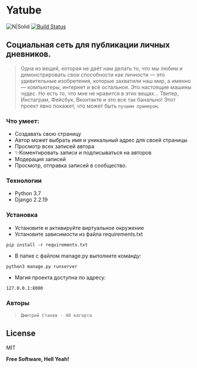 # Yatube

![N|Solid](https://getfile.dokpub.com/yandex/get/https://disk.yandex.ru/i/TQMh9WMchAWjlA)
[![Build Status](https://travis-ci.org/joemccann/dillinger.svg?branch=master)](https://travis-ci.org/joemccann/dillinger)
## Социальная сеть для публикации личных дневников.
> Одна из вещей, которая не даёт нам делать то, что мы любим и демонстрировать свои способности как личности — это удивительные изобретения, которые захватили наш мир, а именно — компьютеры, интернет и всё остальное. Это настоящие машины чудес. Но есть то, что мне не нравится в этих вещах... Твитер, Инстаграм, Фейсбук, Вконтакте и это все так банально! Этот проект явно покажет, что может быть `лучшим примером`.

### Что умеет:

- Создавать свою страницу
- Автор может выбрать имя и уникальный адрес для своей страницы
- Просмотр всех записей автора
- ✨Коментировать  записи и подписываться на авторов
- Модерация записей
- Просмотр, отправка записей в сообщество.

### Технологии

- Python 3.7
- Django 2.2.19

### Установка

- Установите и активируйте виртуальное окружение
- Установите зависимости из файла requirements.txt

```
pip install -r requirements.txt
``` 
- В папке с файлом manage.py выполните команду:
```
python3 manage.py runserver
```
- Магия проекта доступна по адресу:
```sh
127.0.0.1:8000
```

### Авторы
> `Дмитрий Станев - 48 кагорта`


## License

MIT

**Free Software, Hell Yeah!**

[//]: # (These are reference links used in the body of this note and get stripped out when the markdown processor does its job. There is no need to format nicely because it shouldn't be seen. Thanks SO - http://stackoverflow.com/questions/4823468/store-comments-in-markdown-syntax)

   [dill]: <https://github.com/joemccann/dillinger>
   [git-repo-url]: <https://github.com/joemccann/dillinger.git>
   [john gruber]: <http://daringfireball.net>
   [df1]: <http://daringfireball.net/projects/markdown/>
   [markdown-it]: <https://github.com/markdown-it/markdown-it>
   [Ace Editor]: <http://ace.ajax.org>
   [node.js]: <http://nodejs.org>
   [Twitter Bootstrap]: <http://twitter.github.com/bootstrap/>
   [jQuery]: <http://jquery.com>
   [@tjholowaychuk]: <http://twitter.com/tjholowaychuk>
   [express]: <http://expressjs.com>
   [AngularJS]: <http://angularjs.org>
   [Gulp]: <http://gulpjs.com>

   [PlDb]: <https://github.com/joemccann/dillinger/tree/master/plugins/dropbox/README.md>
   [PlGh]: <https://github.com/joemccann/dillinger/tree/master/plugins/github/README.md>
   [PlGd]: <https://github.com/joemccann/dillinger/tree/master/plugins/googledrive/README.md>
   [PlOd]: <https://github.com/joemccann/dillinger/tree/master/plugins/onedrive/README.md>
   [PlMe]: <https://github.com/joemccann/dillinger/tree/master/plugins/medium/README.md>
   [PlGa]: <https://github.com/RahulHP/dillinger/blob/master/plugins/googleanalytics/README.md>
